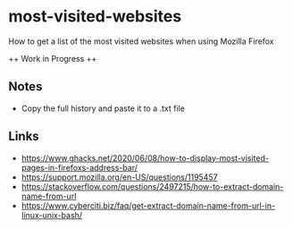 # most-visited-websites
How to get a list of the most visited websites when using Mozilla Firefox

++ Work in Progress ++

## Notes
- Copy the full history and paste it to a .txt file

## Links
- https://www.ghacks.net/2020/06/08/how-to-display-most-visited-pages-in-firefoxs-address-bar/
- https://support.mozilla.org/en-US/questions/1195457
- https://stackoverflow.com/questions/2497215/how-to-extract-domain-name-from-url
- https://www.cyberciti.biz/faq/get-extract-domain-name-from-url-in-linux-unix-bash/

